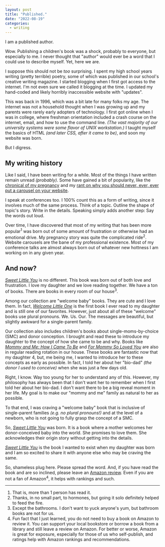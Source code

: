 ```yaml
---
layout: post
title: "Published."
date: "2022-08-19"
categories:
  - writing
---
```


I am a published author.

Wow. Publishing a children's book was a shock, probably to everyone, but especially to me. I never thought that "author" would ever be a word that I could use to describe myself. Yet, here we are. 

I suppose this should not be _too_ surprising. I spent my high school years writing (pretty terrible) poetry, some of which was published in our school's creative writing magazine. I started blogging when  I first got access to the internet. I'm not even sure we called it blogging at the time. I updated my hand-coded and likely horribly inaccessible website with "updates". 

This was back in 1996, which was a bit late for many folks my age. The internet was not a household thought when I was growing up and my parents were rarely early adopters of technology. I first got online when I was in college, where freshman orientation included a crash course on the internet, email, and how to use the command line. _(The vast majority of our university systems were some flavor of UNIX workstation.)_ I taught myself the basics of HTML _(and later CSS, after it came to be)_, and soon my website was born.

But I digress.

## My writing history

Like I said, I have been writing for a while. Most of the things I have written remain unread _(probably)_. Some have gained a bit of popularity, like the [chronical of my pregnancy](/blog/pregnancy/) and my [rant on why you should never, ever, ever put a carousel on your website](/blog/carousels-no-one-likes-you). 

I speak at conferences too. I 100% count this as a form of writing, since it involves much of the same process. Think of a topic. Outline the shape of topic's story. Write in the details. Speaking simply adds another step: Say the words out loud. 

Over time, I have discovered that most of my writing that has been more popular<sup>1</sup> was born out of some amount of frustration or otherwise had an emotional drive. My pregnancy story was quite the complicated ride<sup>2</sup>. Website carousels are the bane of my professional existence. Most of my conference talks are almost always born out of whatever new hottness I am working on in any given year.

## And now?

[_Sweet Little You_](/book) is no different. This book was born out of both love and frustration. I love my daughter and we love reading together. We have a ton of books. There are books in every room of our house<sup>3</sup>.

Among our collection are "welcome baby" books. They are cute and I love them. In fact, [_Welcome Little One_](https://www.goodreads.com/en/book/show/26457275-welcome-little-one) is the first book I ever read to my daughter and is still one of our favorites. However, just about all of these "welcome" books use plural pronouns. We. Us. Our. The messages are beautiful, but slightly awkward for a single-parent family.

Our collection also includes children's books about single-moms-by-choice (SMC) and donor conception. I brought and read these to introduce my daughter to the concept of how she came to be and why. Books like [_Mommy and Me: How I Came To Be_](https://www.goodreads.com/book/show/52567923-mommy-and-me---how-i-came-to-be) and [_For Mommy So Loved You_](https://www.goodreads.com/book/show/38671815-for-mommy-so-loved-you) are also in regular reading rotation in our house. These books are fantastic now that my daughter 4, but, me being me, I wanted to introduce her to these concepts as early as possible. In fact, I told her about her "bio-dad" _(the donor I used to conceive)_ when she was just a few days old. 

Right, I know. Way too young for her to understand any of this. However, my philosophy has always been that I don't want her to remember when I first told her about her bio-dad. I don't want there to be a big reveal moment in her life. My goal is to make our "mommy and me" family as natural to her as possible. 

To that end, I was craving a "welcome baby" book that is inclusive of single-parent families _(e.g. no plural pronouns!)_ and at the level of a newborn, who is not going to fully grasp the concept of a SMC. 

So, [_Sweet Little You_](/book) was born. It is a book where a mother welcomes her donor-conceived baby into the world. She promises to love them. She acknowledges their origin story without getting into the details.

[_Sweet Little You_](/book) is the book I wanted to exist when my daughter was born and I am so excited to share it with anyone else who may be craving the same.

So, shameless plug here. Please spread the word. And, if you have read the book and are so inclined, please leave an [Amazon review](https://www.amazon.com/Sweet-Little-You-Joni-Halabi/dp/057839216X). Even if you are not a fan of Amazon<sup>4</sup>, it helps with rankings and such.


---

1. That is, more than 1 person has read it.
2. Thanks, in no small part, to hormones, but going it solo definitely helped to feed the fire.
3. Except the bathrooms. I don't want to yuck anyone's yum, but bathroom books are not for us.
4. Fun fact that I just learned, you do not need to buy a book on Amazon to review it. You can support your local bookstore or borrow a book from a library and still leave a review on Amazon. For better or worse, Amazon is great for exposure, especially for those of us who self-publish, and ratings help with Amazon rankings and recommendations.